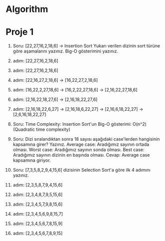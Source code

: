 # Algorithm
# Proje 1

1. Soru: [22,27,16,2,18,6] -> Insertion Sort
Yukarı verilen dizinin sort türüne göre aşamalarını yazınız. Big-O gösterimini yazınız.

1. adım: [22,27,16,2,18,6]
2. adım: [22,27,16,2,18,6]
3. adım: [22,16,27,2,18,6] -> [16,22,27,2,18,6]
4. adım: [16,22,2,27,18,6] -> [16,2,22,27,18,6] -> [2,16,22,27,18,6]
5. adım: [2,16,22,18,27,6] -> [2,16,18,22,27,6]
6. adım: [2,16,18,22,6,27] -> [2,16,18,6,22,27] -> [2,16,6,18,22,27] -> [2,6,16,18,22,27]

2. Soru: Time Complexity: 
Insertion Sort'un Big-O gösterimi: O(n^2) (Quadratic time complexity)

3. Soru: Dizi sıralandıktan sonra 18 sayısı aşağıdaki case'lerden hangisinin kapsamına girer? Yazınız.
Average case: Aradığımız sayının ortada olması.
Worst case: Aradığımız sayının sonda olması.
Best case: Aradığımız sayının dizinin en başında olması.
Cevap: Average case kapsamına giriyor.

4. Soru: [7,3,5,8,2,9,4,15,6] dizisinin Selection Sort'a göre ilk 4 adımını yazınız.
1. adım: [2,3,5,8,7,9,4,15,6]
2. adım: [2,3,4,8,7,9,5,15,6]
3. adım: [2,3,4,5,7,9,8,15,6]
4. adım: [2,3,4,5,6,9,8,15,7]
5. adım: [2,3,4,5,6,7,8,15,9]
6. adım: [2,3,4,5,6,7,8,9,15]
